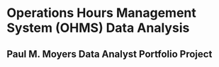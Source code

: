 # Operations Hours Management System (OHMS) Data Analysis
## Paul M. Moyers Data Analyst Portfolio Project
